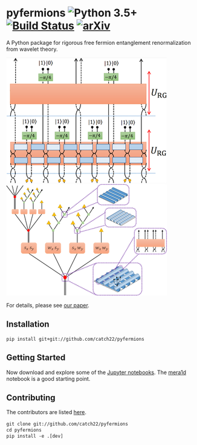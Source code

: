 # pyfermions ![Python 3.5+](https://img.shields.io/badge/python-3.5%2B-brightgreen.svg) [![Build Status](https://travis-ci.org/catch22/pyfermions.svg?branch=master)](https://travis-ci.com/catch22/pyfermions) [![arXiv](http://img.shields.io/badge/arXiv-1707.06243-blue.svg?style=flat)](http://arxiv.org/abs/1707.06243)

A Python package for rigorous free fermion entanglement renormalization from wavelet theory.

[![MERA for 1D free-fermion nearest-neighbor hopping Hamiltonian](docs/mera1d.png)](notebooks/mera1d.ipynb) [![Branching MERA for 2D free-fermion nearest-neighbor hopping Hamiltonian](docs/mera2d.png)](notebooks/mera2d.ipynb)

For details, please see [our paper](http://arxiv.org/abs/1707.06243).

## Installation

```
pip install git+git://github.com/catch22/pyfermions
```

## Getting Started

Now download and explore some of the [Jupyter notebooks](notebooks).
The [mera1d](notebooks/mera1d.ipynb) notebook is a good starting point.

## Contributing

The contributors are listed [here](CONTRIBUTORS).

```
git clone git://github.com/catch22/pyfermions
cd pyfermions
pip install -e .[dev]
```
